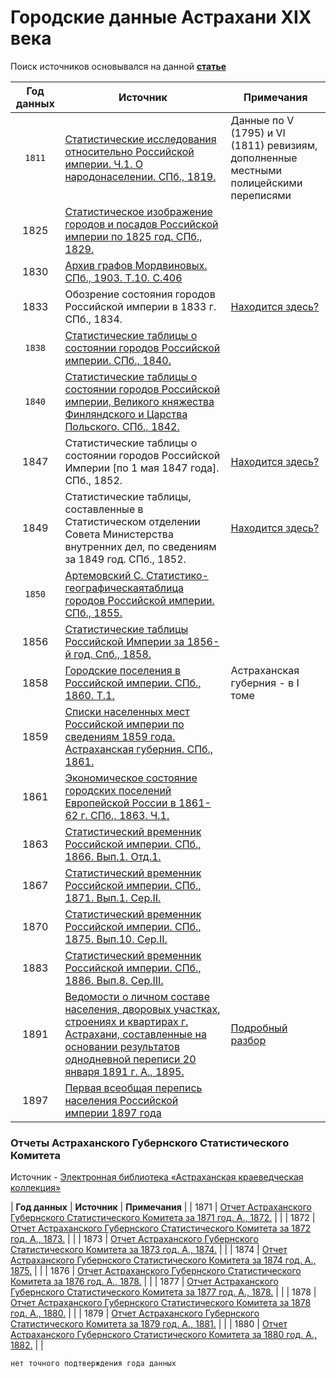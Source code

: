 # Городские данные Астрахани XIX века

Поиск источников основывался на данной **[статье](https://cyberleninka.ru/article/n/osnovnye-statisticheskie-istochniki-dlya-izucheniya-razvitiya-rossiyskogo-goroda-v-xix-v)**

| **Год данных** | **Источник** | **Примечания** |
| :---: | --- | --- |
| `1811` | [Статистические исследования относительно Российской империи. Ч.1. О народонаселении. СПб., 1819.](http://nipol.ucoz.ru/load/statistika_rossijskoj_imperii/statistika_naselenija_i_rasselenija/statisticheskie_issledovanija_otnositelno_rossijskoj_imperii_chast_1_o_narodonaselenii/142-1-0-7517) | Данные по V (1795) и VI (1811) ревизиям, дополненные местными полицейскими переписями |
| 1825 | [Статистическое изображение городов и посадов Российской империи по 1825 год. СПб., 1829.](https://www.prlib.ru/item/453950) | |
| 1830 | [Архив графов Мордвиновых. СПб., 1903. Т.10. С.406](http://elib.shpl.ru/ru/nodes/10344-t-10-1903) | |
| 1833 | Обозрение состояния городов Российской империи в 1833 г. СПб., 1834. | [Находится здесь?](https://elib.rgo.ru/handle/123456789/189575) |
| `1838` | [Статистические таблицы о состоянии городов Российской империи. СПб., 1840.](https://www.prlib.ru/item/453933) | |
| `1840` | [Статистические таблицы о состоянии городов Российской империи, Великого княжества Финляндского и Царства Польского. СПб., 1842.](https://www.prlib.ru/item/453934) |  |
| 1847 | Статистические таблицы о состоянии городов Российской Империи [по 1 мая 1847 года]. СПб., 1852. | [Находится здесь?](https://search.rsl.ru/ru/record/01003600019) |
| 1849 | Статистические таблицы, составленные в Статистическом отделении Совета Министерства внутренних дел, по сведениям за 1849 год. СПб., 1852. | [Находится здесь?](https://rusneb.ru/catalog/000200_000018_v19_rc_1426955/) |
| `1850` | [Артемовский С. Статистико-географическаятаблица городов Российской империи. СПб., 1855.](http://elib.shpl.ru/ru/nodes/4486-artemovskiy-s-statistiko-geograficheskaya-tablitsa-gorodov-rossiyskoy-imperii-spb-1855) | |
| 1856 | [Статистические таблицы Российской Империи за 1856-й год. Спб., 1858.](http://nipol.ucoz.ru/load/statistika_rossijskoj_imperii/statistika_naselenija_i_rasselenija/statisticheskie_tablicy_rossijskoj_imperii_za_1856_god/142-1-0-2482) | |
| 1858 | [Городские поселения в Российской империи. СПб., 1860. Т.1.](https://runivers.ru/lib/book19825/595670/) | Астраханская губерния - в I томе |
| 1859 | [Списки населенных мест Российской империи по сведениям 1859 года. Астраханская губерния. СПб., 1861.](https://rusneb.ru/catalog/000200_000018_v19_rc_1343379/) | |
| 1861 | [Экономическое состояние городских поселений Европейской России в 1861-62 г. СПб., 1863. Ч.1.](https://rusneb.ru/catalog/000199_000009_003834451/) | |
| 1863 | [Статистический временник Российской империи. СПб., 1866. Вып.1. Отд.1.](http://nipol.ucoz.ru/load/statistika_rossijskoj_imperii/statisticheskij_vremennik_rossijskoj_imperii_1866_1890/statisticheskij_vremennik_rossijskoj_imperii_serija_1_vypusk_1/141-1-0-2451) | |
| 1867 | [Статистический временник Российской империи. СПб., 1871. Вып.1. Сер.II.](http://nipol.ucoz.ru/load/statistika_rossijskoj_imperii/statisticheskij_vremennik_rossijskoj_imperii_1866_1890/statisticheskij_vremennik_rossijskoj_imperii_serija_2_vypusk_1/141-1-0-2450) | |
| 1870 | [Статистический временник Российской империи. СПб., 1875. Вып.10. Сер.II.](http://nipol.ucoz.ru/load/statistika_rossijskoj_imperii/statisticheskij_vremennik_rossijskoj_imperii_1866_1890/statisticheskij_vremennik_rossijskoj_imperii_serija_2_vypusk_10/141-1-0-2443) | |
| 1883 | [Статистический временник Российской империи. СПб., 1886. Вып.8. Сер.III.](http://nipol.ucoz.ru/load/statistika_rossijskoj_imperii/statisticheskij_vremennik_rossijskoj_imperii_1866_1890/statisticheskij_vremennik_rossijskoj_imperii_serija_3_vypusk_8/141-1-0-2424) | |
| 1891 | [Ведомости о личном составе населения, дворовых участках, строениях и квартирах г. Астрахани, составленные на основании результатов однодневной переписи 20 января 1891 г. А., 1895.](https://www.prlib.ru/item/322890) | [Подробный разбор](https://github.com/kiegreat/astrakhan_census_1891) |
| 1897 | [Первая всеобщая перепись населения Российской империи 1897 года](http://www.demoscope.ru/weekly/ssp/census.php?cy=0) |  |

### Отчеты Астраханского Губернского Статистического Комитета

Источник - [Электронная библиотека «Астраханская краеведческая коллекция»](http://aonb.astranet.ru/kk/)

| **Год данных** | **Источник** | **Примечания** |
| 1871 | [Отчет Астраханского Губернского Статистического Комитета за 1871 год. А., 1872.](http://aonb.astranet.ru/dl/?file=http://aonb.astranet.ru/kk/pdf/bm000020002.pdf) | |
| 1872 | [Отчет Астраханского Губернского Статистического Комитета за 1872 год. А., 1873.](http://aonb.astranet.ru/dl/?file=http://aonb.astranet.ru/kk/pdf/bm000020003.pdf) | |
| 1873 | [Отчет Астраханского Губернского Статистического Комитета за 1873 год. А., 1874.](http://aonb.astranet.ru/dl/?file=http://aonb.astranet.ru/kk/pdf/bm000020004.pdf) | |
| 1874 | [Отчет Астраханского Губернского Статистического Комитета за 1874 год. А., 1875.](http://aonb.astranet.ru/dl/?file=http://aonb.astranet.ru/kk/pdf/bm000020005.pdf) | |
| 1876 | [Отчет Астраханского Губернского Статистического Комитета за 1876 год. А., 1878.](http://aonb.astranet.ru/dl/?file=http://aonb.astranet.ru/kk/pdf/bm000020006.pdf) | |
| 1877 | [Отчет Астраханского Губернского Статистического Комитета за 1877 год. А., 1878.](http://aonb.astranet.ru/dl/?file=http://aonb.astranet.ru/kk/pdf/bm000020007.pdf) | |
| 1878 | [Отчет Астраханского Губернского Статистического Комитета за 1878 год. А., 1880.](http://aonb.astranet.ru/dl/?file=http://aonb.astranet.ru/kk/pdf/bm000020008.pdf) | |
| 1879 | [Отчет Астраханского Губернского Статистического Комитета за 1879 год. А., 1881.](http://aonb.astranet.ru/dl/?file=http://aonb.astranet.ru/kk/pdf/bm000020009.pdf) | |
| 1880 | [Отчет Астраханского Губернского Статистического Комитета за 1880 год. А., 1882.](http://aonb.astranet.ru/dl/?file=http://aonb.astranet.ru/kk/pdf/bm000020011.pdf) | |

`нет точного подтверждения года данных`
